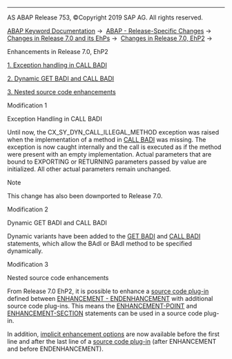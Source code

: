   

* * *

AS ABAP Release 753, ©Copyright 2019 SAP AG. All rights reserved.

[ABAP Keyword Documentation](javascript:call_link\('abenabap.htm'\)) →  [ABAP - Release-Specific Changes](javascript:call_link\('abennews.htm'\)) →  [Changes in Release 7.0 and its EhPs](javascript:call_link\('abennews-70_ehps.htm'\)) →  [Changes in Release 7.0, EhP2](javascript:call_link\('abennews-71.htm'\)) → 

Enhancements in Release 7.0, EhP2

[1\. Exception handling in CALL BADI](#!ABAP_MODIFICATION_1@1@)

[2\. Dynamic GET BADI and CALL BADI](#!ABAP_MODIFICATION_2@2@)

[3\. Nested source code enhancements](#!ABAP_MODIFICATION_3@3@)

Modification 1

Exception Handling in CALL BADI

Until now, the CX\_SY\_DYN\_CALL\_ILLEGAL\_METHOD exception was raised when the implementation of a method in [CALL BADI](javascript:call_link\('abapcall_badi.htm'\)) was missing. The exception is now caught internally and the call is executed as if the method were present with an empty implementation. Actual parameters that are bound to EXPORTING or RETURNING parameters passed by value are initialized. All other actual parameters remain unchanged.

Note

This change has also been downported to Release 7.0.

Modification 2

Dynamic GET BADI and CALL BADI

Dynamic variants have been added to the [GET BADI](javascript:call_link\('abapget_badi.htm'\)) and [CALL BADI](javascript:call_link\('abapget_badi.htm'\)) statements, which allow the BAdI or BAdI method to be specified dynamically.

Modification 3

Nested source code enhancements

From Release 7.0 EhP2, it is possible to enhance a [source code plug-in](javascript:call_link\('abensource_code_plugin_glosry.htm'\) "Glossary Entry") defined between [ENHANCEMENT - ENDENHANCEMENT](javascript:call_link\('abapenhancement.htm'\)) with additional source code plug-ins. This means the [ENHANCEMENT-POINT](javascript:call_link\('abapenhancement-point.htm'\)) and [ENHANCEMENT-SECTION](javascript:call_link\('abapenhancement-section.htm'\)) statements can be used in a source code plug-in.

In addition, [implicit enhancement options](javascript:call_link\('abenimplicit_enh_points.htm'\)) are now available before the first line and after the last line of a [source code plug-in](javascript:call_link\('abensource_code_plugin_glosry.htm'\) "Glossary Entry") (after ENHANCEMENT and before ENDENHANCEMENT).